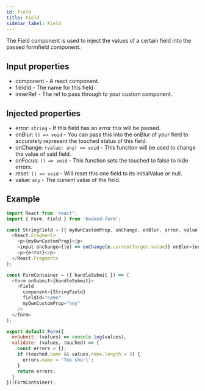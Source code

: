 ```yaml
---
id: field
title: Field
sidebar_label: Field
---
```


The Field component is used to inject the values of a certain field into the passed formfield component.

## Input properties

- component - A react component.
- fieldId - The name for this field.
- innerRef - The ref to pass through to your custom component.

## Injected properties

- error: `string` - If this field has an error this will be passed.
- onBlur: `() => void` - You can pass this into the onBlur of your field to accurately represent the touched status of this field.
- onChange: `(value: any) => void` - This function will be used to change the value of said field.
- onFocus: `() => void` - This function sets the touched to false to hide errors.
- reset: `() => void` - Will reset this one field to its initialValue or null.
- value: `any` - The current value of the field.

## Example

```js
import React from 'react';
import { Form, Field } from 'hooked-form';

const StringField = ({ myOwnCustomProp, onChange, onBlur, error, value }) => (
  <React.Fragment>
    <p>{myOwnCustomProp}</p>
    <input onchange={(e) => onChange(e.currentTarget.value)} onBlur={onBlur} value={value} />
    <p>{error}</p>
  </React.Fragment>
);

const FormContainer = ({ handleSubmit }) => (
  <form onSubmit={handleSubmit}>
    <Field
      component={StringField}
      fieldId="name"
      myOwnCustomProp="hey"  
    />
  </form>
);

export default Form({
  onSubmit: (values) => console.log(values),
  validate: (values, touched) => {
    const errors = {};
    if (touched.name && values.name.length < 3) {
      errors.name = 'Too short';
    }
    return errors;
  }
})(FormContainer);
```

